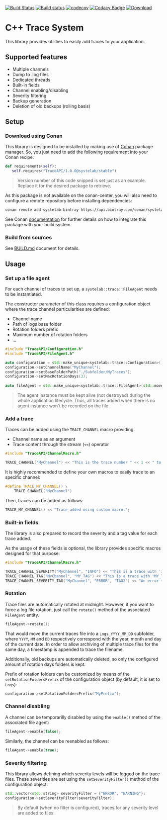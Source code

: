 [![Build Status](https://travis-ci.org/systelab/cpp-trace-api.svg?branch=master)](https://travis-ci.org/systelab/cpp-trace-api)
[![Build status](https://ci.appveyor.com/api/projects/status/h5mevc6dpunulq13?svg=true)](https://ci.appveyor.com/project/systelab/cpp-trace-api)
[![codecov](https://codecov.io/gh/systelab/cpp-trace-api/branch/master/graph/badge.svg)](https://codecov.io/gh/systelab/cpp-trace-api)
[![Codacy Badge](https://api.codacy.com/project/badge/Grade/c39bf050b7524110ae9915238c0337d0)](https://www.codacy.com/manual/systelab/cpp-trace-api?utm_source=github.com&amp;utm_medium=referral&amp;utm_content=systelab/cpp-trace-api&amp;utm_campaign=Badge_Grade)
[![Download](https://api.bintray.com/packages/systelab/conan/TraceAPI:systelab/images/download.svg)](https://bintray.com/systelab/conan/TraceAPI:systelab/_latestVersion)


# C++ Trace System

This library provides utilities to easily add traces to your application.

## Supported features

* Multiple channels
* Dump to .log files
* Dedicated threads
* Built-in fields
* Channel enabling/disabling
* Severity filtering
* Backup generation
* Deletion of old backups (rolling basis)


## Setup

### Download using Conan

This library is designed to be installed by making use of [Conan](https://conan.io/) package manager. So, you just need to add the following requirement into your Conan recipe:

```python
def requirements(self):
   self.requires("TraceAPI/1.0.0@systelab/stable")
```

> Version number of this code snipped is set just as an example. Replace it for the desired package to retrieve.

As this package is not available on the conan-center, you will also need to configure a remote repository before installing dependencies:

```bash
conan remote add systelab-bintray https://api.bintray.com/conan/systelab/conan 
```

See Conan [documentation](https://docs.conan.io/en/latest/) for further details on how to integrate this package with your build system.

### Build from sources

See [BUILD.md](BUILD.md) document for details.


## Usage

### Set up a file agent

For each channel of traces to set up, a `systelab::trace::FileAgent` needs to be instantiated. 

The constructor parameter of this class requires a configuration object where the trace channel particularities are defined:
* Channel name
* Path of logs base folder
* Rotation folders prefix
* Maximum number of rotation folders
* ...

```cpp
#include "TraceAPI/Configuration.h"
#include "TraceAPI/FileAgent.h"

auto configuration = std::make_unique<systelab::trace::Configuration>();
configuration->setChannelName("MyChannel");
configuration->setBaseFolderPath("./Subfolder/MyTraces");
configuration->setMaxRotationDays(3);
			
auto fileAgent = std::make_unique<systelab::trace::FileAgent>(std::move(configuration));
```

> The agent instance must be kept alive (not destroyed) during the whole application lifecycle. Thus, all traces added when there is no agent instance won't be recorded on the file.

### Add a trace

Traces can be added using the `TRACE_CHANNEL` macro providing:
* Channel name as an argument
* Trace content through the stream (`<<`) operator

```cpp
#include "TraceAPI/ChannelMacro.h"

TRACE_CHANNEL("MyChannel") << "This is the trace number " << 1 << " to add";
```

It is highly recommended to define your own macros to easily trace to an specific channel:

```cpp
#define TRACE_MY_CHANNEL() \
    TRACE_CHANNEL("MyChannel")
```

Then, traces can be added as follows:

```cpp
TRACE_MY_CHANNEL() << "Trace added using custom macro.";
```

### Built-in fields

The library is also prepared to record the severity and a tag value for each trace added.

As the usage of these fields is optional, the library provides specific macros designed for that purpose:

```cpp
#include "TraceAPI/ChannelMacro.h"

TRACE_CHANNEL_SEVERITY("MyChannel", "INFO") << "This is a trace with 'INFO' severity";
TRACE_CHANNEL_TAG("MyChannel", "MY_TAG") << "This is a trace with 'MY_TAG' tag";
TRACE_CHANNEL_SEVERITY_TAG("MyChannel", "ERROR", "TAG2") << "An error trace with 'TAG2' tag";
```

### Rotation

Trace files are automatically rotated at midnight. However, if you want to force a log file rotation, just call the `rotate()` method of the associated `FileAgent` entity.

```cpp
fileAgent->rotate();
```

That would move the current traces file into a `Logs_YYYY_MM_DD` subfolder, where `YYYY`, `MM` and `DD` respectively correspond with the year, month and day of the current date. In order to allow archiving of multiple trace files for the same day, a timestamp is appended to trace the filename.

Additionally, old backups are automatically deleted, so only the configured amount of rotation days folders is kept.

Prefix of rotation folders can be customized by means of the `setRotationFoldersPrefix` of the configuration object (by default, it is set to `Logs`):

```cpp
configuration->setRotationFoldersPrefix("MyPrefix");
```

### Channel disabling

A channel can be temporarilly disabled by using the `enable()` method of the associated file agent:

```cpp
fileAgent->enable(false);
```

Similarly, the channel can be reenabled as follows:

```cpp
fileAgent->enable(true);
```

### Severity filtering

This library allows defining which severity levels will be logged on the trace files. These severities are set using the `setSeverityFilter()` method of the configuration object:

```cpp
std::vector<std::string> severityFilter = {"ERROR", "WARNING"};
configuration->setSeverityFilter(severityFilter);
```

> By default (when no filter is configured), traces for any severity level are added to files.



